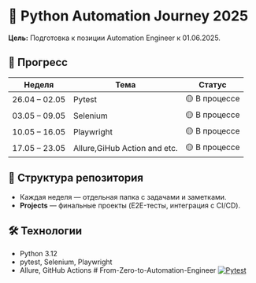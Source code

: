 # 🚀 Python Automation Journey 2025  
**Цель:** Подготовка к позиции Automation Engineer к 01.06.2025.  

## 📌 Прогресс  
| Неделя       | Тема                            | Статус       |  
|--------------|---------------------------------|--------------|  
| 26.04 – 02.05 | Pytest                         |🟡 В процессе |  
| 03.05 – 09.05 | Selenium                       |🟡 В процессе |
| 10.05 – 16.05 | Playwright                     |🟡 В процессе |  
| 17.05 – 23.05 | Allure,GiHub Action and etc.   |🟡 В процессе |  

## 📂 Структура репозитория  
- Каждая неделя — отдельная папка с задачами и заметками.  
- **Projects** — финальные проекты (E2E-тесты, интеграция с CI/CD).  

## 🛠️ Технологии  
- Python 3.12  
- pytest, Selenium, Playwright  
- Allure, GitHub Actions  # From-Zero-to-Automation-Engineer
[![Pytest](https://github.com/davcost9nn/From-Zero-to-Automation-Engineer/actions/workflows/pytest.yml/badge.svg)](https://github.com/davcost9nn/From-Zero-to-Automation-Engineer/actions)  
